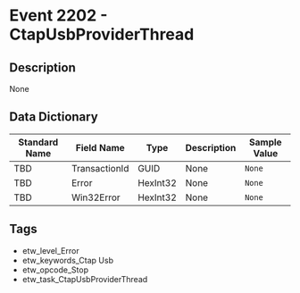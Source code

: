 # Event 2202 - CtapUsbProviderThread

## Description
None

## Data Dictionary
|Standard Name|Field Name|Type|Description|Sample Value|
|---|---|---|---|---|
|TBD|TransactionId|GUID|None|`None`|
|TBD|Error|HexInt32|None|`None`|
|TBD|Win32Error|HexInt32|None|`None`|

## Tags
* etw_level_Error
* etw_keywords_Ctap Usb
* etw_opcode_Stop
* etw_task_CtapUsbProviderThread